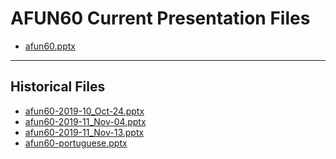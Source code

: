 <!--
This is a machine generated file,
and should not be edited,
as it will be overwritten with future updates.

If you have questions around this process
please contact Scott Cate
-->

# AFUN60 Current Presentation Files

- [afun60.pptx](https://globaleventcdn.blob.core.windows.net/assets/afun/afun60/afun60.pptx)
---
## Historical Files
- [afun60-2019-10_Oct-24.pptx](https://globaleventcdn.blob.core.windows.net/assets/afun/afun60/afun60-2019-10_Oct-24.pptx)
- [afun60-2019-11_Nov-04.pptx](https://globaleventcdn.blob.core.windows.net/assets/afun/afun60/afun60-2019-11_Nov-04.pptx)
- [afun60-2019-11_Nov-13.pptx](https://globaleventcdn.blob.core.windows.net/assets/afun/afun60/afun60-2019-11_Nov-13.pptx)
- [afun60-portuguese.pptx](https://globaleventcdn.blob.core.windows.net/assets/afun/afun60/afun60-portuguese.pptx)


